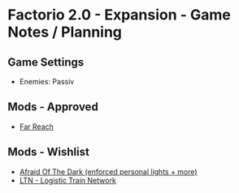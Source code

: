 # Factorio 2.0 - Expansion - Game Notes / Planning

## Game Settings
- Enemies: Passiv

## Mods - Approved
- [Far Reach](https://mods.factorio.com/mod/far-reach?from=search)

## Mods - Wishlist
- [Afraid Of The Dark (enforced personal lights + more)](https://mods.factorio.com/mod/far-reach?from=search](https://mods.factorio.com/mod/AfraidOfTheDark?from=search))
- [LTN - Logistic Train Network](https://mods.factorio.com/mod/LogisticTrainNetwork?from=search)
